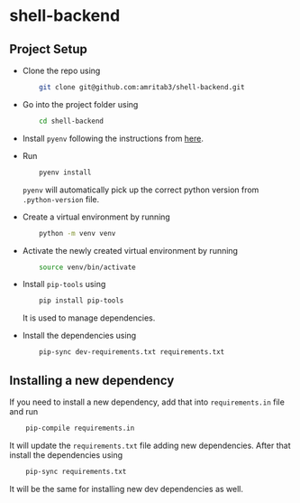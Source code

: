 # shell-backend

## Project Setup

- Clone the repo using

    ```sh
        git clone git@github.com:amritab3/shell-backend.git
    ```

- Go into the project folder using

    ```sh
        cd shell-backend
    ```

- Install `pyenv` following the instructions from [here](https://github.com/pyenv/pyenv).
- Run

    ```sh
        pyenv install
    ```

    `pyenv` will automatically pick up the correct python version from `.python-version` file.
- Create a virtual environment by running

    ```sh
        python -m venv venv
    ```

- Activate the newly created virtual environment by running

    ```sh
        source venv/bin/activate
    ```

- Install `pip-tools` using

    ```sh
        pip install pip-tools
    ```

    It is used to manage dependencies.
- Install the dependencies using

    ```sh
        pip-sync dev-requirements.txt requirements.txt
    ```

## Installing a new dependency

If you need to install a new dependency, add that into `requirements.in` file and run

```sh
    pip-compile requirements.in
```

It will update the `requirements.txt` file adding new dependencies. After that install the dependencies using

```sh
    pip-sync requirements.txt
```

It will be the same for installing new dev dependencies as well.
